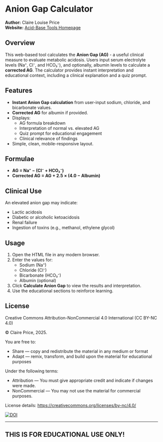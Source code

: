 # Anion Gap Calculator

**Author:** Claire Louise Price  
**Website:** [Acid-Base Tools Homepage](https://claireprice.github.io/acid-base-tools-homepage/)  

## Overview

This web-based tool calculates the **Anion Gap (AG)** - a useful clinical measure to evaluate metabolic acidosis. Users input serum electrolyte levels (Na⁺, Cl⁻, and HCO₃⁻), and optionally, albumin levels to calculate a **corrected AG**. The calculator provides instant interpretation and educational context, including a clinical explanation and a quiz prompt.


## Features

- **Instant Anion Gap calculation** from user-input sodium, chloride, and bicarbonate values.
- **Corrected AG** for albumin if provided.
- Displays:
  - AG formula breakdown
  - Interpretation of normal vs. elevated AG
  - Quiz prompt for educational engagement
  - Clinical relevance of findings
- Simple, clean, mobile-responsive layout.


## Formulae

- **AG = Na⁺ − (Cl⁻ + HCO₃⁻)**
- **Corrected AG = AG + 2.5 × (4.0 − Albumin)**

## Clinical Use

An elevated anion gap may indicate:
- Lactic acidosis  
- Diabetic or alcoholic ketoacidosis  
- Renal failure  
- Ingestion of toxins (e.g., methanol, ethylene glycol)


## Usage

1. Open the HTML file in any modern browser.
2. Enter the values for:
   - Sodium (Na⁺)
   - Chloride (Cl⁻)
   - Bicarbonate (HCO₃⁻)
   - Albumin (optional)
3. Click **Calculate Anion Gap** to view the results and interpretation.
4. Use the educational sections to reinforce learning.


## License

Creative Commons Attribution-NonCommercial 4.0 International (CC BY-NC 4.0)

© Claire Price, 2025.

You are free to:
- Share — copy and redistribute the material in any medium or format
- Adapt — remix, transform, and build upon the material for educational purposes

Under the following terms:
- Attribution — You must give appropriate credit and indicate if changes were made.
- NonCommercial — You may not use the material for commercial purposes.

License details: https://creativecommons.org/licenses/by-nc/4.0/

[![DOI](https://zenodo.org/badge/991440177.svg)](https://doi.org/10.5281/zenodo.15543820)


---

## THIS IS FOR EDUCATIONAL USE ONLY!

